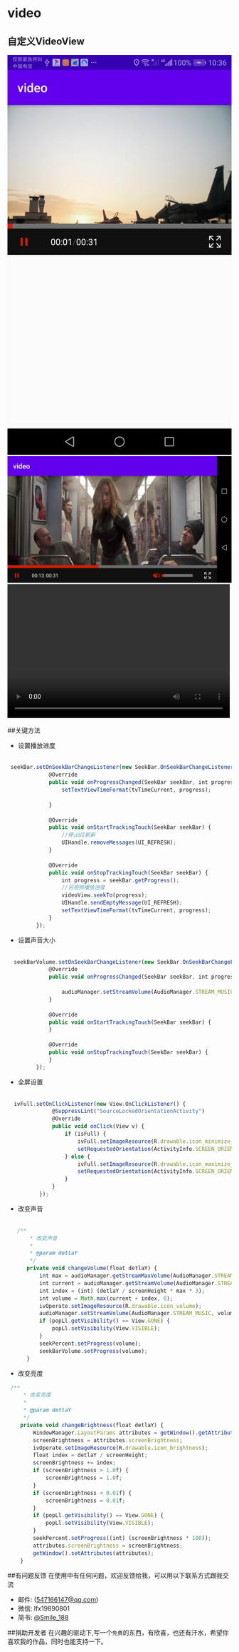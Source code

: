

# video
## 自定义VideoView
![Image text](https://github.com/liufx/video/blob/master/image/1.jpg)
![Image text](https://github.com/liufx/video/blob/master/image/2.jpg)
<video src="https://github.com/liufx/video/blob/master/image/20200512103723.mp4" controls="controls" width="500" height="300">您的浏览器不支持播放该视频！</video>


##关键方法

* 设置播放进度

```javascript

 seekBar.setOnSeekBarChangeListener(new SeekBar.OnSeekBarChangeListener() {
             @Override
             public void onProgressChanged(SeekBar seekBar, int progress, boolean fromUser) {
                 setTextViewTimeFormat(tvTimeCurrent, progress);

             }

             @Override
             public void onStartTrackingTouch(SeekBar seekBar) {
                 //停止UI刷新
                 UIHandle.removeMessages(UI_REFRESH);
             }

             @Override
             public void onStopTrackingTouch(SeekBar seekBar) {
                 int progress = seekBar.getProgress();
                 //另视频播放进度
                 videoView.seekTo(progress);
                 UIHandle.sendEmptyMessage(UI_REFRESH);
                 setTextViewTimeFormat(tvTimeCurrent, progress);
             }
         });

```
* 设置声音大小

```javascript

  seekBarVolume.setOnSeekBarChangeListener(new SeekBar.OnSeekBarChangeListener() {
             @Override
             public void onProgressChanged(SeekBar seekBar, int progress, boolean fromUser) {

                 audioManager.setStreamVolume(AudioManager.STREAM_MUSIC, progress, 0);
             }

             @Override
             public void onStartTrackingTouch(SeekBar seekBar) {
             }

             @Override
             public void onStopTrackingTouch(SeekBar seekBar) {
             }
         });

```
* 全屏设置

```javascript

  ivFull.setOnClickListener(new View.OnClickListener() {
              @SuppressLint("SourceLockedOrientationActivity")
              @Override
              public void onClick(View v) {
                  if (isFull) {
                      ivFull.setImageResource(R.drawable.icon_minimize_press);
                      setRequestedOrientation(ActivityInfo.SCREEN_ORIENTATION_PORTRAIT);
                  } else {
                      ivFull.setImageResource(R.drawable.icon_maximize_press);
                      setRequestedOrientation(ActivityInfo.SCREEN_ORIENTATION_LANDSCAPE);
                  }
              }
          });

```
* 改变声音

```javascript

   /**
       * 改变声音
       *
       * @param detlaY
       */
      private void changeVolume(float detlaY) {
          int max = audioManager.getStreamMaxVolume(AudioManager.STREAM_MUSIC);
          int current = audioManager.getStreamVolume(AudioManager.STREAM_MUSIC);
          int index = (int) (detlaY / screenHeight * max * 3);
          int volume = Math.max(current + index, 0);
          ivOperate.setImageResource(R.drawable.icon_volume);
          audioManager.setStreamVolume(AudioManager.STREAM_MUSIC, volume, 0);
          if (popLl.getVisibility() == View.GONE) {
              popLl.setVisibility(View.VISIBLE);
          }
          seekPercent.setProgress(volume);
          seekBarVolume.setProgress(volume);
      }


```
* 改变亮度
```javascript
 /**
     * 改变亮度
     *
     * @param detlaY
     */
    private void changeBrightness(float detlaY) {
        WindowManager.LayoutParams attributes = getWindow().getAttributes();
        screenBrightness = attributes.screenBrightness;
        ivOperate.setImageResource(R.drawable.icon_brightness);
        float index = detlaY / screenHeight;
        screenBrightness += index;
        if (screenBrightness > 1.0f) {
            screenBrightness = 1.0f;
        }
        if (screenBrightness < 0.01f) {
            screenBrightness = 0.01f;
        }
        if (popLl.getVisibility() == View.GONE) {
            popLl.setVisibility(View.VISIBLE);
        }
        seekPercent.setProgress((int) (screenBrightness * 100));
        attributes.screenBrightness = screenBrightness;
        getWindow().setAttributes(attributes);
    }


```


##有问题反馈
在使用中有任何问题，欢迎反馈给我，可以用以下联系方式跟我交流

* 邮件: (547166147@qq.com)
* 微信: lfx19890801
* 简书: [@Smile_188](https://www.jianshu.com/u/cc3ecc8ef368)

##捐助开发者
在兴趣的驱动下,写一个`免费`的东西，有欣喜，也还有汗水，希望你喜欢我的作品，同时也能支持一下。

